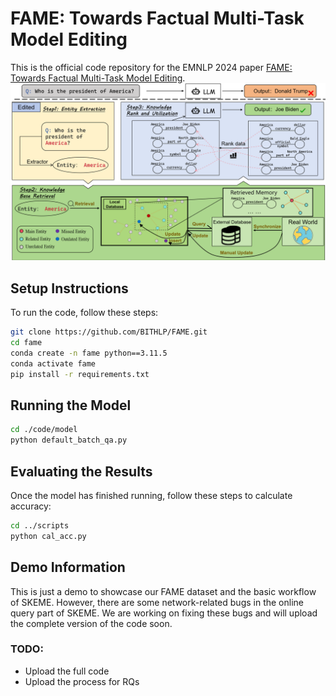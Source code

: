 
# FAME: Towards Factual Multi-Task Model Editing

This is the official code repository for the EMNLP 2024 paper [FAME: Towards Factual Multi-Task Model Editing](https://arxiv.org/abs/2410.10859v1).
![SKEME](./pic/main_model2.png)
## Setup Instructions

To run the code, follow these steps:

   ```bash
   git clone https://github.com/BITHLP/FAME.git
   cd fame
   conda create -n fame python==3.11.5
   conda activate fame
   pip install -r requirements.txt
   ```

## Running the Model

   ```bash
   cd ./code/model
   python default_batch_qa.py
   ```

## Evaluating the Results

Once the model has finished running, follow these steps to calculate accuracy:

   ```bash
   cd ../scripts
   python cal_acc.py
   ```

## Demo Information

This is just a demo to showcase our FAME dataset and the basic workflow of SKEME. However, there are some network-related bugs in the online query part of SKEME. We are working on fixing these bugs and will upload the complete version of the code soon.

### TODO:
- Upload the full code
- Upload the process for RQs